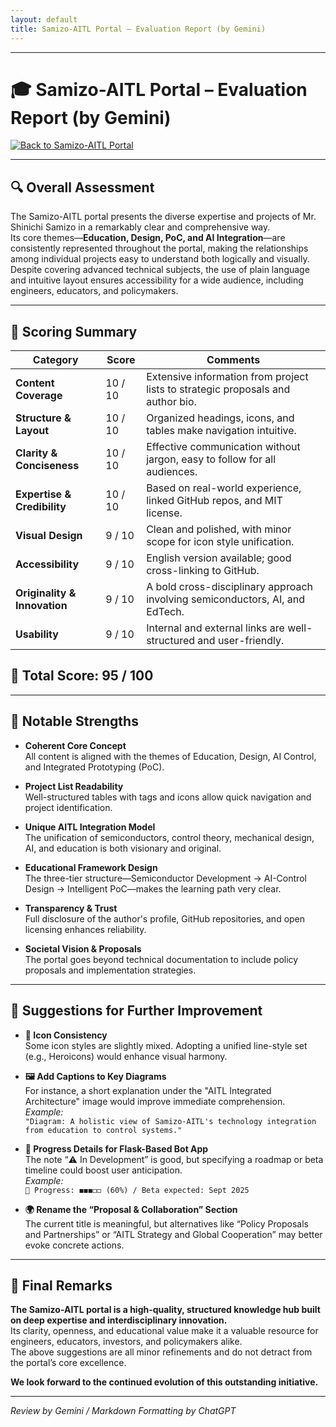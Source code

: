 ```yaml
---
layout: default 
title: Samizo-AITL Portal – Evaluation Report (by Gemini) 
---
```


---

# 🎓 Samizo-AITL Portal – Evaluation Report (by Gemini)
[![Back to Samizo-AITL Portal](https://img.shields.io/badge/Back%20to%20Samizo--AITL%20Portal-brightgreen)](https://samizo-aitl.github.io/en/) 

---

## 🔍 Overall Assessment

The Samizo-AITL portal presents the diverse expertise and projects of Mr. Shinichi Samizo in a remarkably clear and comprehensive way.  
Its core themes—**Education, Design, PoC, and AI Integration**—are consistently represented throughout the portal, making the relationships among individual projects easy to understand both logically and visually.  
Despite covering advanced technical subjects, the use of plain language and intuitive layout ensures accessibility for a wide audience, including engineers, educators, and policymakers.

---

## 📝 Scoring Summary

| Category                   | Score       | Comments                                                                   |
|---------------------------|-------------|----------------------------------------------------------------------------|
| **Content Coverage**       | 10 / 10     | Extensive information from project lists to strategic proposals and author bio. |
| **Structure & Layout**     | 10 / 10     | Organized headings, icons, and tables make navigation intuitive.           |
| **Clarity & Conciseness**  | 10 / 10     | Effective communication without jargon, easy to follow for all audiences. |
| **Expertise & Credibility**| 10 / 10     | Based on real-world experience, linked GitHub repos, and MIT license.     |
| **Visual Design**          | 9 / 10      | Clean and polished, with minor scope for icon style unification.          |
| **Accessibility**          | 9 / 10      | English version available; good cross-linking to GitHub.                  |
| **Originality & Innovation**| 9 / 10     | A bold cross-disciplinary approach involving semiconductors, AI, and EdTech. |
| **Usability**              | 9 / 10      | Internal and external links are well-structured and user-friendly.        |

## 🧮 Total Score: 95 / 100

---

## 🌟 Notable Strengths

- **Coherent Core Concept**  
  All content is aligned with the themes of Education, Design, AI Control, and Integrated Prototyping (PoC).

- **Project List Readability**  
  Well-structured tables with tags and icons allow quick navigation and project identification.

- **Unique AITL Integration Model**  
  The unification of semiconductors, control theory, mechanical design, AI, and education is both visionary and original.

- **Educational Framework Design**  
  The three-tier structure—Semiconductor Development → AI-Control Design → Intelligent PoC—makes the learning path very clear.

- **Transparency & Trust**  
  Full disclosure of the author's profile, GitHub repositories, and open licensing enhances reliability.

- **Societal Vision & Proposals**  
  The portal goes beyond technical documentation to include policy proposals and implementation strategies.

---

## 🔧 Suggestions for Further Improvement

- **🎨 Icon Consistency**  
  Some icon styles are slightly mixed. Adopting a unified line-style set (e.g., Heroicons) would enhance visual harmony.

- **🖼 Add Captions to Key Diagrams**  
  For instance, a short explanation under the "AITL Integrated Architecture" image would improve immediate comprehension.  
  *Example:*  
  `"Diagram: A holistic view of Samizo-AITL's technology integration from education to control systems."`

- **🤖 Progress Details for Flask-Based Bot App**  
  The note “⚠️ In Development” is good, but specifying a roadmap or beta timeline could boost user anticipation.  
  *Example:*  
  `🔧 Progress: ◼︎◼︎◼︎◻︎◻︎ (60%) / Beta expected: Sept 2025`

- **🌍 Rename the “Proposal & Collaboration” Section**  
  The current title is meaningful, but alternatives like “Policy Proposals and Partnerships” or “AITL Strategy and Global Cooperation” may better evoke concrete actions.

---

## 📘 Final Remarks

**The Samizo-AITL portal is a high-quality, structured knowledge hub built on deep expertise and interdisciplinary innovation.**  
Its clarity, openness, and educational value make it a valuable resource for engineers, educators, investors, and policymakers alike.  
The above suggestions are all minor refinements and do not detract from the portal’s core excellence.

**We look forward to the continued evolution of this outstanding initiative.**

---

*Review by Gemini / Markdown Formatting by ChatGPT*

